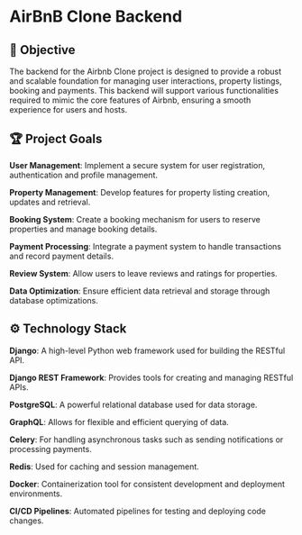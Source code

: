 # AirBnB Clone Backend

## :rocket: Objective

The backend for the Airbnb Clone project is designed to provide a robust and 
scalable foundation for managing user interactions, property listings, booking and payments. This backend will support various functionalities required to 
mimic the core features of Airbnb, ensuring a smooth experience for users and 
hosts.

## :trophy: Project Goals

**User Management**: Implement a secure system for user registration, authentication and profile management.

**Property Management**: Develop features for property listing creation, updates and retrieval.

**Booking System**: Create a booking mechanism for users to reserve properties and manage booking details.

**Payment Processing**: Integrate a payment system to handle transactions and record payment details.

**Review System**: Allow users to leave reviews and ratings for properties.

**Data Optimization**: Ensure efficient data retrieval and storage through database optimizations.

## :gear: Technology Stack

**Django**: A high-level Python web framework used for building the RESTful API.

**Django REST Framework**: Provides tools for creating and managing RESTful APIs.

**PostgreSQL**: A powerful relational database used for data storage.

**GraphQL**: Allows for flexible and efficient querying of data.

**Celery**: For handling asynchronous tasks such as sending notifications or processing payments.

**Redis**: Used for caching and session management.

**Docker**: Containerization tool for consistent development and deployment environments.

**CI/CD Pipelines**: Automated pipelines for testing and deploying code changes.


